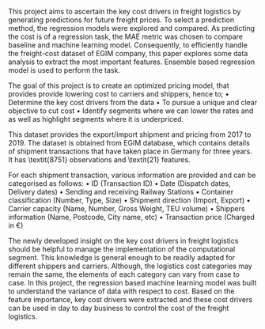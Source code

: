 This project aims to ascertain the key cost drivers in freight logistics by generating predictions for future freight prices. To select a prediction method, the regression models were explored and compared. As predicting the cost is of a regression task, the MAE metric was chosen to compare baseline and machine learning model.
Consequently, to efficiently handle the freight-cost dataset of EGIM company, this paper explores some data analysis to extract the most important features. Ensemble based regression model is used to perform the task. 

The goal of this project is to create an optimized pricing model, that provides provide lowering cost to carriers and shippers, hence to;
• Determine the key cost drivers from the data
• To pursue a unique and clear objective to cut cost
• Identify segments where we can lower the rates and as well as highlight segments where it is underpriced.


This dataset provides the export/import shipment and pricing from 2017 to 2019. The dataset is obtained from EGIM database, which contains
details of shipment transactions that have taken place in Germany for three years. It has \textit{8751} observations and \textit{21} features.

For each shipment transaction, various information are provided and can be
categorised as follows:
• ID (Transaction ID)
• Date (Dispatch dates, Delivery dates)
• Sending and receiving Railway Stations
• Container classification (Number, Type, Size)
• Shipment direction (Import, Export)
• Carrier capacity (Name, Number, Gross Weight, TEU volume)
• Shippers information (Name, Postcode, City name, etc)
• Transaction price (Charged in €)

The newly developed insight on the key cost drivers in freight logistics should be helpful to manage the implementation of the computational segment. This knowledge is general enough to be readily adapted for different shippers and carriers. Although, the logistics cost categories may remain the same, the elements of each category can vary from case to case. In this project, the regression based machine learning model was built to understand the variance of data with respect to cost. Based on the feature importance, key cost drivers were extracted and these cost drivers can be used in day to day business to control the cost of the freight logistics.
